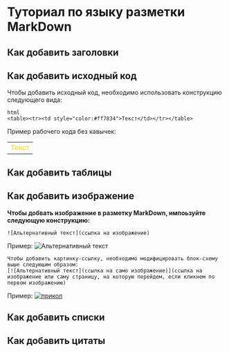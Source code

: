 # Туториал по языку разметки MarkDown

## Как добавить заголовки

## Как добавить исходный код

Чтобы добавить исходный код, необходимо использовать конструкцию следующего вида:
```
html
<table><tr><td style="color:#ff7834">Текст</td></tr></table>
```

Пример рабочего кода без кавычек:
<table><tr><td style="color:#FFD700">Текст</td></tr></table>


## Как добавить таблицы

## Как добавить изображение

**Чтобы добвать изображение в разметку MarkDown, импоьзуйте следующую конструкцию:** 
```
![Альтернативный текст](ссылка на изображение)
```

Пример:
![Альтернативный текст](https://upload.wikimedia.org/wikipedia/commons/8/80/140-P1020281_-_Flickr_-_Laurie_Nature_Bee.jpg)

```
Чтобы добавить картинку-ссылку, необходимо модифицировать блок-схему выше следующим образом:
[![Альтернативный текст](ссылка на само изображение)](ссылка на изображение или саму страницу, на которую перейдем, если кликнем по первом изображению)
```

Пример:
[![прикол](https://uprostim.com/wp-content/uploads/2021/03/image001-32.jpg)](https://www.youtube.com/watch?v=PqBT7xpmZlE)


## Как добавить списки

## Как добавить цитаты